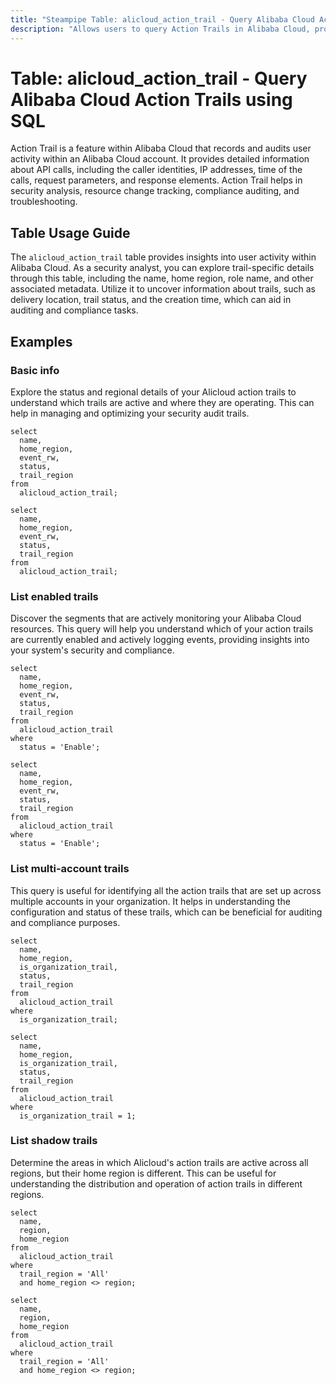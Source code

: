 ```yaml
---
title: "Steampipe Table: alicloud_action_trail - Query Alibaba Cloud Action Trails using SQL"
description: "Allows users to query Action Trails in Alibaba Cloud, providing insights into user activity and operations within the platform."
---
```


# Table: alicloud_action_trail - Query Alibaba Cloud Action Trails using SQL

Action Trail is a feature within Alibaba Cloud that records and audits user activity within an Alibaba Cloud account. It provides detailed information about API calls, including the caller identities, IP addresses, time of the calls, request parameters, and response elements. Action Trail helps in security analysis, resource change tracking, compliance auditing, and troubleshooting.

## Table Usage Guide

The `alicloud_action_trail` table provides insights into user activity within Alibaba Cloud. As a security analyst, you can explore trail-specific details through this table, including the name, home region, role name, and other associated metadata. Utilize it to uncover information about trails, such as delivery location, trail status, and the creation time, which can aid in auditing and compliance tasks.

## Examples

### Basic info
Explore the status and regional details of your Alicloud action trails to understand which trails are active and where they are operating. This can help in managing and optimizing your security audit trails.

```sql+postgres
select
  name,
  home_region,
  event_rw,
  status,
  trail_region
from
  alicloud_action_trail;
```

```sql+sqlite
select
  name,
  home_region,
  event_rw,
  status,
  trail_region
from
  alicloud_action_trail;
```

### List enabled trails
Discover the segments that are actively monitoring your Alibaba Cloud resources. This query will help you understand which of your action trails are currently enabled and actively logging events, providing insights into your system's security and compliance.

```sql+postgres
select
  name,
  home_region,
  event_rw,
  status,
  trail_region
from
  alicloud_action_trail
where
  status = 'Enable';
```

```sql+sqlite
select
  name,
  home_region,
  event_rw,
  status,
  trail_region
from
  alicloud_action_trail
where
  status = 'Enable';
```

### List multi-account trails
This query is useful for identifying all the action trails that are set up across multiple accounts in your organization. It helps in understanding the configuration and status of these trails, which can be beneficial for auditing and compliance purposes.

```sql+postgres
select
  name,
  home_region,
  is_organization_trail,
  status,
  trail_region
from
  alicloud_action_trail
where
  is_organization_trail;
```

```sql+sqlite
select
  name,
  home_region,
  is_organization_trail,
  status,
  trail_region
from
  alicloud_action_trail
where
  is_organization_trail = 1;
```

### List shadow trails
Determine the areas in which Alicloud's action trails are active across all regions, but their home region is different. This can be useful for understanding the distribution and operation of action trails in different regions.

```sql+postgres
select
  name,
  region,
  home_region
from
  alicloud_action_trail
where
  trail_region = 'All'
  and home_region <> region;
```

```sql+sqlite
select
  name,
  region,
  home_region
from
  alicloud_action_trail
where
  trail_region = 'All'
  and home_region <> region;
```